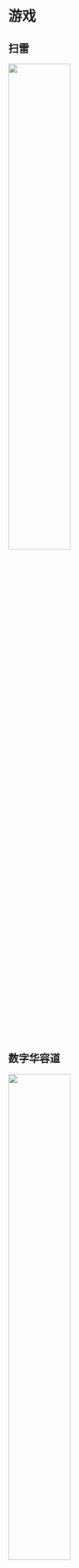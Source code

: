 # 游戏

## 扫雷

<img src=https://s1.ax1x.com/2023/03/17/ppGL8HJ.jpg width="50%" />

## 数字华容道

<img src=https://s1.ax1x.com/2023/03/17/ppGLJE9.jpg width="50%" />

## 2048

<img src=https://s1.ax1x.com/2023/03/17/ppGLYNR.jpg width="50%" />

# Canvas

## 碰撞

<img src=https://s1.ax1x.com/2023/03/17/ppGLt41.jpg width="50%" />

## 梅花生长

<img src=https://s1.ax1x.com/2023/03/17/ppGLU9x.jpg width="50%" />
